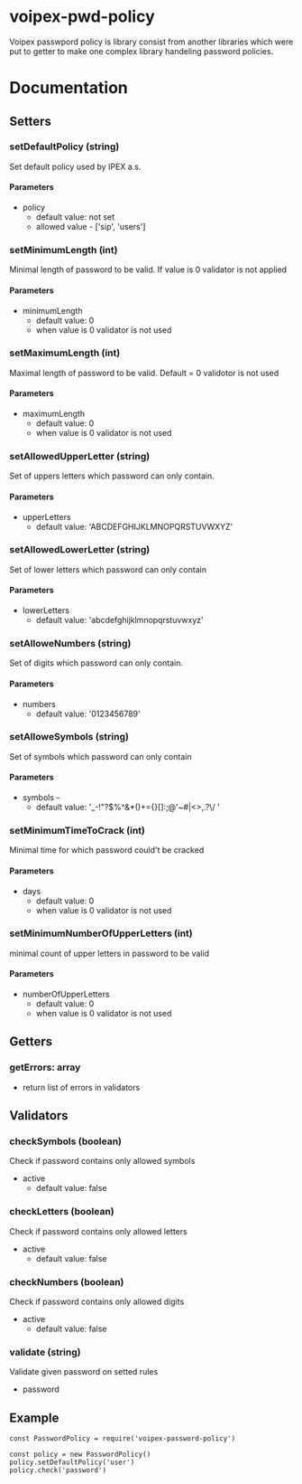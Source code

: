 # voipex-pwd-policy

Voipex passwpord policy is library consist from another libraries which were put to getter to make one complex library handeling password policies.

# Documentation

## Setters

### setDefaultPolicy (string)

Set default policy used by IPEX a.s.

#### Parameters

- policy
  - default value: not set
  - allowed value - ['sip', 'users']

### setMinimumLength (int)

Minimal length of password to be valid. If value is 0 validator is not applied

#### Parameters

- minimumLength
  - default value: 0
  - when value is 0 validator is not used

### setMaximumLength (int)

Maximal length of password to be valid. Default = 0 validotor is not used

#### Parameters

- maximumLength
  - default value: 0
  - when value is 0 validator is not used

### setAllowedUpperLetter (string)

Set of uppers letters which password can only contain.

#### Parameters

- upperLetters
  - default value: 'ABCDEFGHIJKLMNOPQRSTUVWXYZ'

### setAllowedLowerLetter (string)

Set of lower letters which password can only contain

#### Parameters

- lowerLetters
  - default value: 'abcdefghijklmnopqrstuvwxyz'

### setAlloweNumbers (string)

Set of digits which password can only contain.

#### Parameters

- numbers
  - default value: '0123456789'

### setAlloweSymbols (string)

Set of symbols which password can only contain

#### Parameters

- symbols -
  - default value: '\_-!"?$%^&\*()+={}[]:;@\'~#|<>,.?\\/ '

### setMinimumTimeToCrack (int)

Minimal time for which password could't be cracked

#### Parameters

- days
  - default value: 0
  - when value is 0 validator is not used

### setMinimumNumberOfUpperLetters (int)

minimal count of upper letters in password to be valid

#### Parameters

- numberOfUpperLetters
  - default value: 0
  - when value is 0 validator is not used

## Getters

### getErrors: array

- return list of errors in validators

## Validators

### checkSymbols (boolean)

Check if password contains only allowed symbols

- active
  - default value: false

### checkLetters (boolean)

Check if password contains only allowed letters

- active
  - default value: false

### checkNumbers (boolean)

Check if password contains only allowed digits

- active
  - default value: false

### validate (string)

Validate given password on setted rules

- password

## Example

```
const PasswordPolicy = require('voipex-password-policy')

const policy = new PasswordPolicy()
policy.setDefaultPolicy('user')
policy.check('password')
```
